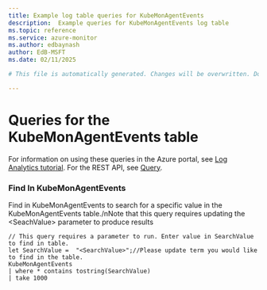 ```yaml
---
title: Example log table queries for KubeMonAgentEvents
description:  Example queries for KubeMonAgentEvents log table
ms.topic: reference
ms.service: azure-monitor
ms.author: edbaynash
author: EdB-MSFT
ms.date: 02/11/2025

# This file is automatically generated. Changes will be overwritten. Do not change this file directly. 

---
```


# Queries for the KubeMonAgentEvents table

For information on using these queries in the Azure portal, see [Log Analytics tutorial](/azure/azure-monitor/logs/log-analytics-tutorial). For the REST API, see [Query](/rest/api/loganalytics/query).


### Find In KubeMonAgentEvents  


Find in KubeMonAgentEvents to search for a specific value in the KubeMonAgentEvents table./nNote that this query requires updating the \<SeachValue\> parameter to produce results  

```query
// This query requires a parameter to run. Enter value in SearchValue to find in table.
let SearchValue =  "<SearchValue>";//Please update term you would like to find in the table.
KubeMonAgentEvents
| where * contains tostring(SearchValue)
| take 1000
```

